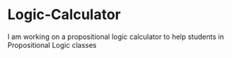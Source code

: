 # Logic-Calculator
I am working on a propositional logic calculator to help students in Propositional Logic classes
